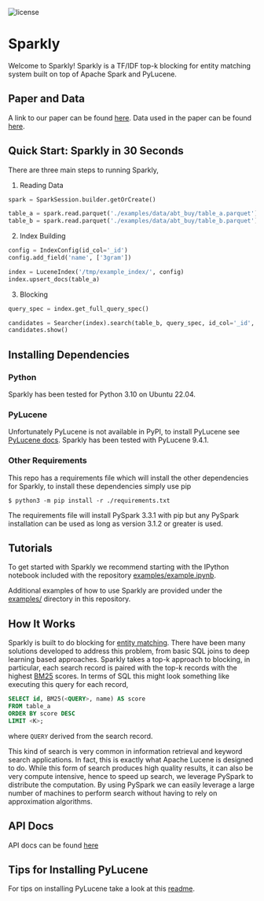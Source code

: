 ![license](https://img.shields.io/github/license/anhaidgroup/sparkly)

# Sparkly

Welcome to Sparkly! Sparkly is a TF/IDF top-k blocking for entity matching system built on
top of Apache Spark and PyLucene. 

## Paper and Data

A link to our paper can be found [here](https://pages.cs.wisc.edu/~anhai/papers1/sparkly-tr22.pdf).
Data used in the paper can be found [here](https://pages.cs.wisc.edu/~dpaulsen/sparkly_datasets/).



## Quick Start: Sparkly in 30 Seconds


There are three main steps to running Sparkly, 

1. Reading Data


```python
spark = SparkSession.builder.getOrCreate()

table_a = spark.read.parquet('./examples/data/abt_buy/table_a.parquet')
table_b = spark.read.parquet('./examples/data/abt_buy/table_b.parquet')
```

2. Index Building

```python
config = IndexConfig(id_col='_id')
config.add_field('name', ['3gram'])

index = LuceneIndex('/tmp/example_index/', config)
index.upsert_docs(table_a)
```

3. Blocking 

```python
query_spec = index.get_full_query_spec()

candidates = Searcher(index).search(table_b, query_spec, id_col='_id', limit=50)
candidates.show()
```

## Installing Dependencies 

### Python

Sparkly has been tested for Python 3.10 on Ubuntu 22.04.

### PyLucene 

Unfortunately PyLucene is not available in PyPI, to install PyLucene see 
[PyLucene docs](https://lucene.apache.org/pylucene/install.html). Sparkly has been 
tested with PyLucene 9.4.1.

### Other Requirements

This repo has a requirements file which will install the 
other dependencies for Sparkly, to install these dependencies simply use pip

`$ python3 -m pip install -r ./requirements.txt`

The requirements file will install PySpark 3.3.1 with pip but any PySpark installation can be used 
as long as version 3.1.2 or greater is used.

## Tutorials

To get started with Sparkly we recommend starting with the IPython notebook included with 
the repository [examples/example.ipynb](https://github.com/anhaidgroup/sparkly/blob/main/examples/example.ipynb).

Additional examples of how to use Sparkly are provided under the
[examples/](https://github.com/anhaidgroup/sparkly/tree/main/examples)
directory in this repository. 

## How It Works 

Sparkly is built to do blocking for [entity matching](https://en.wikipedia.org/wiki/Record_linkage).
There have been many solutions developed to address this problem, from basic SQL joins to deep learning based approaches. 
Sparkly takes a top-k approach to blocking, in particular, each search record is 
paired with the top-k records with the highest [BM25](https://en.wikipedia.org/wiki/Okapi_BM25) scores.
In terms of SQL this might look something like executing this query for each record,

```SQL 
SELECT id, BM25(<QUERY>, name) AS score 
FROM table_a 
ORDER BY score DESC
LIMIT <K>;
```

where `QUERY` derived from the search record. 

This kind of search is very common in information retrieval and keyword search applications. In fact, this is 
exactly what Apache Lucene is designed to do. While this form of search produces high quality results, it can also be very 
compute intensive, hence to speed up search, we leverage PySpark to distribute the computation. By using PySpark
we can easily leverage a large number of machines to perform search without having to rely on approximation algorithms.


## API Docs

API docs can be found [here](https://derekpaulsen.github.io/sparkly/html/)

## Tips for Installing PyLucene

For tips on installing PyLucene take a look at this [readme](https://github.com/anhaidgroup/sparkly/blob/main/tips/pylucene.md).
